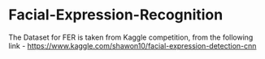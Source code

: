 # Facial-Expression-Recognition
The Dataset for FER is taken from Kaggle competition, from the following link - https://www.kaggle.com/shawon10/facial-expression-detection-cnn
